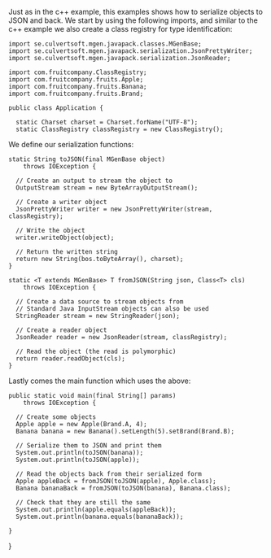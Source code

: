 ---
---

Just as in the c++ example, this examples shows how to serialize objects to JSON and back. We start by using the following imports, and similar to the c++ example we also create a class registry for type identification:

    import se.culvertsoft.mgen.javapack.classes.MGenBase;
    import se.culvertsoft.mgen.javapack.serialization.JsonPrettyWriter;
    import se.culvertsoft.mgen.javapack.serialization.JsonReader;

    import com.fruitcompany.ClassRegistry;
    import com.fruitcompany.fruits.Apple;
    import com.fruitcompany.fruits.Banana;
    import com.fruitcompany.fruits.Brand;

    public class Application {

      static Charset charset = Charset.forName("UTF-8");
      static ClassRegistry classRegistry = new ClassRegistry();

We define our serialization functions:

    static String toJSON(final MGenBase object) 
        throws IOException {

      // Create an output to stream the object to
      OutputStream stream = new ByteArrayOutputStream();

      // Create a writer object
      JsonPrettyWriter writer = new JsonPrettyWriter(stream, classRegistry);

      // Write the object
      writer.writeObject(object);

      // Return the written string
      return new String(bos.toByteArray(), charset);
    }

    static <T extends MGenBase> T fromJSON(String json, Class<T> cls)
        throws IOException {

      // Create a data source to stream objects from
      // Standard Java InputStream objects can also be used
      StringReader stream = new StringReader(json);

      // Create a reader object
      JsonReader reader = new JsonReader(stream, classRegistry);

      // Read the object (the read is polymorphic)
      return reader.readObject(cls);
    }

Lastly comes the main function which uses the above:

    public static void main(final String[] params) 
        throws IOException {

      // Create some objects
      Apple apple = new Apple(Brand.A, 4);
      Banana banana = new Banana().setLength(5).setBrand(Brand.B);

      // Serialize them to JSON and print them
      System.out.println(toJSON(banana));
      System.out.println(toJSON(apple));

      // Read the objects back from their serialized form
      Apple appleBack = fromJSON(toJSON(apple), Apple.class);
      Banana bananaBack = fromJSON(toJSON(banana), Banana.class);

      // Check that they are still the same
      System.out.println(apple.equals(appleBack));
      System.out.println(banana.equals(bananaBack));

    }
  }

